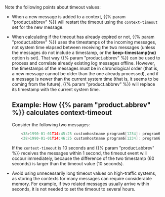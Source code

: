 ---
---
<!-- DISCLAIMER: This file is based on the syslog-ng Open Source Edition documentation https://github.com/balabit/syslog-ng-ose-guides/commit/2f4a52ee61d1ea9ad27cb4f3168b95408fddfdf2 and is used under the terms of The syslog-ng Open Source Edition Documentation License. The file has been modified by Axoflow. -->
Note the following points about timeout values:

  - When a new message is added to a context, {{% param "product.abbrev" %}} will restart the timeout using the `context-timeout` set for the new message.

  - When calculating if the timeout has already expired or not, {{% param "product.abbrev" %}} uses the timestamps of the incoming messages, not system time elapsed between receiving the two messages (unless the messages do not include a timestamp, or the **keep-timestamp(no)** option is set). That way {{% param "product.abbrev" %}} can be used to process and correlate already existing log messages offline. However, the timestamps of the messages must be in chronological order (that is, a new message cannot be older than the one already processed), and if a message is newer than the current system time (that is, it seems to be coming from the future), {{% param "product.abbrev" %}} will replace its timestamp with the current system time.
    
    
    ## Example: How {{% param "product.abbrev" %}} calculates context-timeout
    
    Consider the following two messages:
    
    ```c
        <38>1990-01-01T14:45:25 customhostname program6[1234]: program6 testmessage
        <38>1990-01-01T14:46:25 customhostname program6[1234]: program6 testmessage
    
    ```
    
    If the `context-timeout` is 10 seconds and {{% param "product.abbrev" %}} receives the messages within 1 second, the timeout event will occour immediately, because the difference of the two timestamp (60 seconds) is larger than the timeout value (10 seconds).
    

  - Avoid using unnecessarily long timeout values on high-traffic systems, as storing the contexts for many messages can require considerable memory. For example, if two related messages usually arrive within seconds, it is not needed to set the timeout to several hours.
